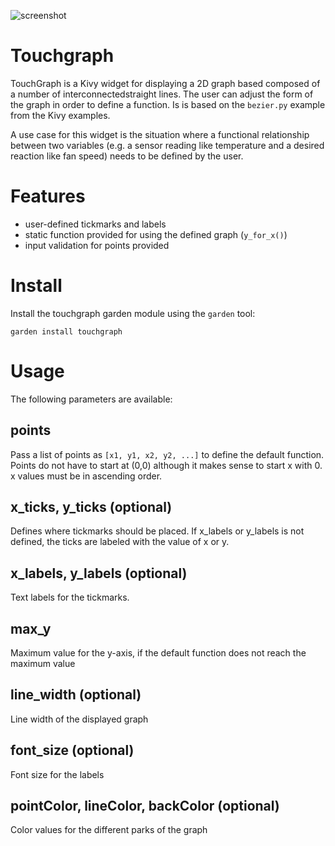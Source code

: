 ![screenshot](https://raw.githubusercontent.com/wackazong/garden.touchgraph/master/screenshot.png)

# Touchgraph

TouchGraph is a Kivy widget for displaying a 2D graph based composed of
a number of interconnectedstraight lines. The user can adjust the form 
of the graph in order to define a function. Is is based on the ```bezier.py```
example from the Kivy examples.

A use case for this widget is the situation where a functional relationship
between two variables (e.g. a sensor reading like temperature and a desired 
reaction like fan speed) needs to be defined by the user.

# Features

* user-defined tickmarks and labels
* static function provided for using the defined graph (```y_for_x()```)
* input validation for points provided

# Install

Install the touchgraph garden module using the `garden` tool:

```
garden install touchgraph
```

# Usage

The following parameters are available:

## points

Pass a list of points as ```[x1, y1, x2, y2, ...]``` to define the default
function. Points do not have to start at (0,0) although it makes sense to 
start x with 0. x values must be in ascending order.

## x_ticks, y_ticks (optional)

Defines where tickmarks should be placed. If x_labels or y_labels is not
defined, the ticks are labeled with the value of x or y.

## x_labels, y_labels (optional)

Text labels for the tickmarks.

## max_y

Maximum value for the y-axis, if the default function does not reach the maximum value

## line_width (optional)

Line width of the displayed graph

## font_size (optional)

Font size for the labels

## pointColor, lineColor, backColor (optional)

Color values for the different parks of the graph
